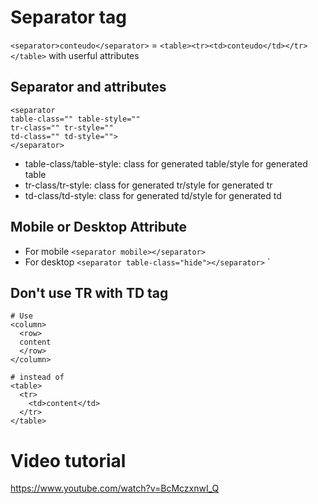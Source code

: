 

# Separator tag
``<separator>conteudo</separator>`` = ``<table><tr><td>conteudo</td></tr></table>`` with userful attributes



## Separator and attributes
```
<separator
table-class="" table-style=""
tr-class="" tr-style=""
td-class="" td-style="">
</separator>
```
- table-class/table-style: class for generated table/style for generated table
- tr-class/tr-style: class for generated tr/style for generated tr
- td-class/td-style: class for generated td/style for generated td
  
## Mobile or Desktop Attribute  

 - For mobile
``<separator mobile></separator>``
 - For desktop
``<separator table-class="hide"></separator>`` `

## Don't use TR with TD tag 
```
# Use
<column>
  <row>
  content
  </row>
</column>

# instead of
<table>
  <tr>
    <td>content</td>
  </tr>
</table>
```

# Video tutorial
https://www.youtube.com/watch?v=BcMczxnwI_Q
